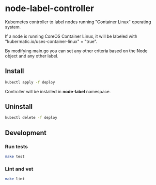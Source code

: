 # node-label-controller

Kubernetes controller to label nodes running "Container Linux" operating system.

If a node is running CoreOS Container Linux, it will be labeled with "kubermatic.io/uses-container-linux" = "true".

By modifying main.go you can set any other criteria based on the Node object and any other label.

## Install

```sh
kubectl apply -f deploy
```

Controller will be installed in **node-label** namespace.

## Uninstall

```sh
kubectl delete -f deploy
```

## Development

### Run tests

```sh
make test
```

### Lint and vet

```sh
make lint
```
